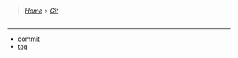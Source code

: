 > ###### [Home](/README.md) > [Git](/Git/README.md)

---

- [commit](/Git/git_commit.md)
- [tag](/Git/git_tag.md)
